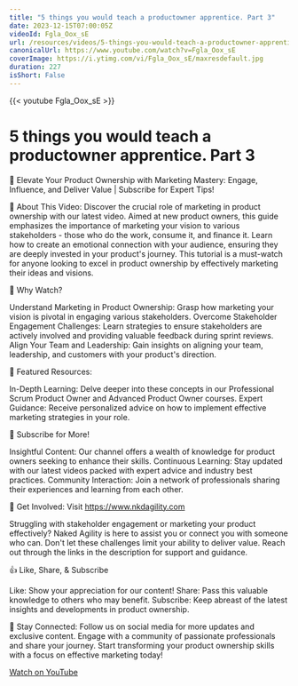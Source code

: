 ```yaml
---
title: "5 things you would teach a productowner apprentice. Part 3"
date: 2023-12-15T07:00:05Z
videoId: Fgla_Oox_sE
url: /resources/videos/5-things-you-would-teach-a-productowner-apprentice-part-3
canonicalUrl: https://www.youtube.com/watch?v=Fgla_Oox_sE
coverImage: https://i.ytimg.com/vi/Fgla_Oox_sE/maxresdefault.jpg
duration: 227
isShort: False
---
```


{{< youtube Fgla_Oox_sE >}}

# 5 things you would teach a productowner apprentice. Part 3

🚀 Elevate Your Product Ownership with Marketing Mastery: Engage, Influence, and Deliver Value | Subscribe for Expert Tips!

🌟 About This Video:
Discover the crucial role of marketing in product ownership with our latest video. Aimed at new product owners, this guide emphasizes the importance of marketing your vision to various stakeholders - those who do the work, consume it, and finance it. Learn how to create an emotional connection with your audience, ensuring they are deeply invested in your product's journey. This tutorial is a must-watch for anyone looking to excel in product ownership by effectively marketing their ideas and visions.

🔑 Why Watch?

Understand Marketing in Product Ownership: Grasp how marketing your vision is pivotal in engaging various stakeholders.
Overcome Stakeholder Engagement Challenges: Learn strategies to ensure stakeholders are actively involved and providing valuable feedback during sprint reviews.
Align Your Team and Leadership: Gain insights on aligning your team, leadership, and customers with your product's direction.

📘 Featured Resources:

In-Depth Learning: Delve deeper into these concepts in our Professional Scrum Product Owner and Advanced Product Owner courses.
Expert Guidance: Receive personalized advice on how to implement effective marketing strategies in your role.

🚀 Subscribe for More!

Insightful Content: Our channel offers a wealth of knowledge for product owners seeking to enhance their skills.
Continuous Learning: Stay updated with our latest videos packed with expert advice and industry best practices.
Community Interaction: Join a network of professionals sharing their experiences and learning from each other.

🔗 Get Involved: Visit https://www.nkdagility.com 

Struggling with stakeholder engagement or marketing your product effectively? Naked Agility is here to assist you or connect you with someone who can. Don't let these challenges limit your ability to deliver value. Reach out through the links in the description for support and guidance.

👍 Like, Share, & Subscribe

Like: Show your appreciation for our content!
Share: Pass this valuable knowledge to others who may benefit.
Subscribe: Keep abreast of the latest insights and developments in product ownership.

🔔 Stay Connected:
Follow us on social media for more updates and exclusive content. Engage with a community of passionate professionals and share your journey. Start transforming your product ownership skills with a focus on effective marketing today!

[Watch on YouTube](https://www.youtube.com/watch?v=Fgla_Oox_sE)
